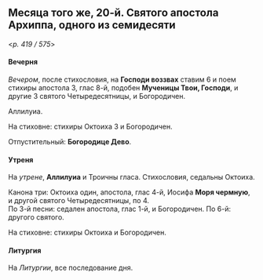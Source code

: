 
## Месяца того же, 20-й. Святого апостола Архиппа, одного из семидесяти  

<*p. 419 / 575*>

#### Вечерня

*Вечером*, после стихословия, на **Господи воззвах** ставим 6 и поем стихиры апостола 3, глас 8-й, 
подобен **Мученицы Твои, Господи**, и другие 3 святого Четыредесятницы, и Богородичен.  

Аллилуиа. 

На стиховне: стихиры Октоиха 3 и Богородичен. 

Отпустительный: **Богородице Дево**. 

#### Утреня

На *утрене*, **Аллилуиа** и Троичны гласа. Стихословия, седальны Октоиха. 

Канона три: Октоиха один, апостола, глас 4-й, Иосифа **Моря чермную**, и другой святого Четыредесятницы, 
по 4.    
По 3-й песни: седален апостола, глас 1-й, и Богородичен. 
По 6-й: другого святого.      

На стиховне: стихиры Октоиха и Богородичен.  

#### Литургия

На *Литургии*, все последование дня. 
 